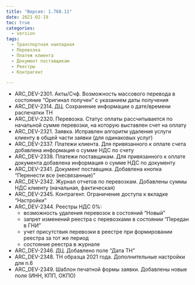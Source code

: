 ```yaml
---
title: "Версия: 1.768.11"
date: 2021-02-19
toc: true
categories:
  - version
tags:
  - Транспортная накладная
  - Перевозка
  - Платеж клиента
  - Документ поставщикам
  - Реестры
  - Контрагент

---
```


-   ARC_DEV-2301. Акты/Счф. Возможность массового перевода в состояние “Оригинал получен” с указанием даты получения
-   ARC_DEV-2314. ДЦ. Сохранение информации о дате/времени распечатки ТН
-   ARC_DEV-2320. Перевозка. Статус оплаты рассчитывается по начальной сумме перевозки, на которую выставлен счет на оплату
-   ARC_DEV-2321. Заявка. Исправлен алгоритм удаления услуги клиенту в общей части заявки (для одинаковых услуг)
-   ARC_DEV-2337. Платежи клиента. Для привязанного к оплате счета добавлена информация о сумме НДС по счету
-   ARC_DEV-2338. Платежи поставщикам. Для привязанного к оплате документа добавлена информация о сумме НДС по документу
-   ARC_DEV-2341. Документ поставщика. Добавлена кнопка “Перенести все (несвязанные)”
-   ARC_DEV-2342. Журнал отчетов по перевозкам. Добавлены суммы НДС клиенту (начальная, фактическая)
-   ARC_DEV-2345. Контрагент. Ограничение доступа к вкладке “Настройки”
-   ARC_DEV-2344. Реестры НДС 0%:
  	- возможность удаления перевозок в состояний “Новый”
  	- запрет изменений реестра с перевозками в состоянии “Передан в ГНИ”
  	- учет присутствия перевозки в реестре при формировании реестра за тот же период
  	- состояние реестра в журнале
-   ARC_DEV-2346. ДЦ. Добавлено поле “Дата ТН”
-   ARC_DEV-2348. ТН образца 2021 года. Дополнительные настройки для п.6
-   ARC_DEV-2349. Шаблон печатной формы заявки. Добавлены новые поля (ИНН, КПП, ОКПО)
